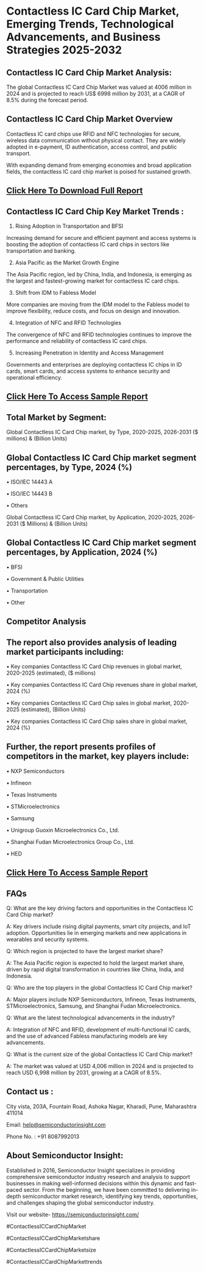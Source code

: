 Contactless IC Card Chip Market, Emerging Trends, Technological Advancements, and Business Strategies 2025-2032
=
Contactless IC Card Chip Market Analysis:
-
The global Contactless IC Card Chip Market was valued at 4006 million in 2024 and is projected to reach US$ 6998 million by 2031, at a CAGR of 8.5% during the forecast period.

Contactless IC Card Chip Market Overview
-
Contactless IC card chips use RFID and NFC technologies for secure, wireless data communication without physical contact. They are widely adopted in e-payment, ID authentication, access control, and public transport.

With expanding demand from emerging economies and broad application fields, the contactless IC card chip market is poised for sustained growth.

[Click Here To Download Full Report](https://semiconductorinsight.com/report/contactless-ic-card-chip-market/)
-
Contactless IC Card Chip Key Market Trends  :
-
1.	Rising Adoption in Transportation and BFSI

Increasing demand for secure and efficient payment and access systems is boosting the adoption of contactless IC card chips in sectors like transportation and banking.

2.	Asia Pacific as the Market Growth Engine

The Asia Pacific region, led by China, India, and Indonesia, is emerging as the largest and fastest-growing market for contactless IC card chips.

3.	Shift from IDM to Fabless Model

More companies are moving from the IDM model to the Fabless model to improve flexibility, reduce costs, and focus on design and innovation.

4.	Integration of NFC and RFID Technologies

The convergence of NFC and RFID technologies continues to improve the performance and reliability of contactless IC card chips.

5.	Increasing Penetration in Identity and Access Management

Governments and enterprises are deploying contactless IC chips in ID cards, smart cards, and access systems to enhance security and operational efficiency.

[Click Here To Access Sample Report](https://semiconductorinsight.com/download-sample-report/?product_id=91055)
-
Total Market by Segment:
-
Global Contactless IC Card Chip market, by Type, 2020-2025, 2026-2031 ($ millions) & (Billion Units)

Global Contactless IC Card Chip market segment percentages, by Type, 2024 (%)
-
•	ISO/IEC 14443 A

•	ISO/IEC 14443 B

•	Others

Global Contactless IC Card Chip market, by Application, 2020-2025, 2026-2031 ($ Millions) & (Billion Units)

Global Contactless IC Card Chip market segment percentages, by Application, 2024 (%)
-
•	BFSI

•	Government & Public Utilities

•	Transportation

•	Other

Competitor Analysis
-
The report also provides analysis of leading market participants including:
-
•	Key companies Contactless IC Card Chip revenues in global market, 2020-2025 (estimated), ($ millions)

•	Key companies Contactless IC Card Chip revenues share in global market, 2024 (%)

•	Key companies Contactless IC Card Chip sales in global market, 2020-2025 (estimated), (Billion Units)

•	Key companies Contactless IC Card Chip sales share in global market, 2024 (%)

Further, the report presents profiles of competitors in the market, key players include:
-
•	NXP Semiconductors

•	Infineon

•	Texas Instruments

•	STMicroelectronics

•	Samsung

•	Unigroup Guoxin Microelectronics Co., Ltd.

•	Shanghai Fudan Microelectronics Group Co., Ltd.

•	HED

[Click Here To Access Sample Report](https://semiconductorinsight.com/download-sample-report/?product_id=91055)
-
FAQs
-
Q: What are the key driving factors and opportunities in the Contactless IC Card Chip market?

A: Key drivers include rising digital payments, smart city projects, and IoT adoption. Opportunities lie in emerging markets and new applications in wearables and security systems.

Q: Which region is projected to have the largest market share?

A: The Asia Pacific region is expected to hold the largest market share, driven by rapid digital transformation in countries like China, India, and Indonesia.

Q: Who are the top players in the global Contactless IC Card Chip market?

A: Major players include NXP Semiconductors, Infineon, Texas Instruments, STMicroelectronics, Samsung, and Shanghai Fudan Microelectronics.

Q: What are the latest technological advancements in the industry?

A: Integration of NFC and RFID, development of multi-functional IC cards, and the use of advanced Fabless manufacturing models are key advancements.

Q: What is the current size of the global Contactless IC Card Chip market?

A: The market was valued at USD 4,006 million in 2024 and is projected to reach USD 6,998 million by 2031, growing at a CAGR of 8.5%.

Contact us : 
-
City vista, 203A, Fountain Road, Ashoka Nagar, Kharadi, Pune, Maharashtra 411014

Email: help@semiconductorinsight.com

Phone No. : +91 8087992013

About Semiconductor Insight:
-
Established in 2016, Semiconductor Insight specializes in providing comprehensive semiconductor industry research and analysis to support businesses in making well-informed decisions within this dynamic and fast-paced sector. From the beginning, we have been committed to delivering in-depth semiconductor market research, identifying key trends, opportunities, and challenges shaping the global semiconductor industry.

Visit our website- https://semiconductorinsight.com/  

#ContactlessICCardChipMarket 

#ContactlessICCardChipMarketshare

#ContactlessICCardChipMarketsize

#ContactlessICCardChipMarkettrends 
 
 

